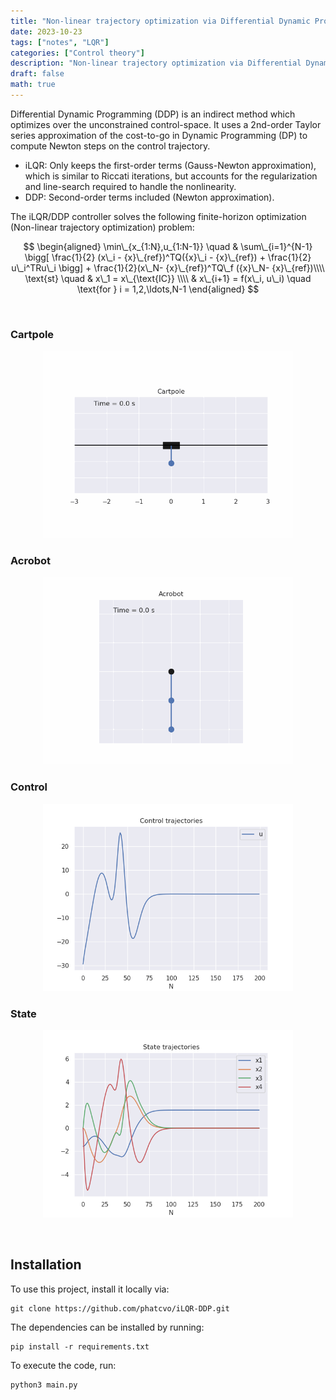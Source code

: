 ```yaml
---
title: "Non-linear trajectory optimization via Differential Dynamic Programming with the iLQR/DDP algorithm"
date: 2023-10-23
tags: ["notes", "LQR"]
categories: ["Control theory"]
description: "Non-linear trajectory optimization via Differential Dynamic Programming with the iLQR/DDP algorithm."
draft: false
math: true
---
```


Differential Dynamic Programming (DDP) is an indirect method which optimizes over the unconstrained control-space. It uses a 2nd-order Taylor series approximation of the cost-to-go in Dynamic Programming (DP) to compute Newton steps on the control trajectory.

* iLQR:  Only keeps the first-order terms (Gauss-Newton approximation), which is similar to Riccati iterations, but accounts for the regularization and line-search required to handle the nonlinearity.
* DDP: Second-order terms included (Newton approximation).

The iLQR/DDP controller solves the following finite-horizon optimization (Non-linear trajectory optimization) problem:

$$
\begin{aligned} 
\min\_{x_{1:N},u_{1:N-1}} \quad & \sum\_{i=1}^{N-1} \bigg[ \frac{1}{2} (x\_i - {x}\_{ref})^TQ({x}\_i - {x}\_{ref}) + \frac{1}{2} u\_i^TRu\_i \bigg] + \frac{1}{2}(x\_N- {x}\_{ref})^TQ\_f
({x}\_N- {x}\_{ref})\\\\
\text{st} \quad 
& x\_1 = x\_{\text{IC}} \\\\
& x\_{i+1} = f(x\_i, u\_i)  \quad \text{for } i = 1,2,\ldots,N-1  
\end{aligned}
$$

<br>

 ### Cartpole

 <p align="center" width="100%">
    <img src="https://raw.githubusercontent.com/phatcvo/iLQR-DDP/main/images/cartpole_animation.gif" width="400">
</p>

### Acrobot

 <p align="center" width="100%">
    <img src="https://raw.githubusercontent.com/phatcvo/iLQR-DDP/main/images/acrobot_animation.gif" width="400">
</p>

 ### Control

 <p align="center" width="100%">
    <img src="https://raw.githubusercontent.com/phatcvo/iLQR-DDP/main/images/control_trajectories.png" width="400">
</p>

### State

 <p align="center" width="100%">
    <img src="https://raw.githubusercontent.com/phatcvo/iLQR-DDP/main/images/state_trajectories.png" width="400">
</p>

<br>


Installation
------------

To use this project, install it locally via:
```
git clone https://github.com/phatcvo/iLQR-DDP.git
```

The dependencies can be installed by running:
```
pip install -r requirements.txt
```

To execute the code, run:
```
python3 main.py
```

